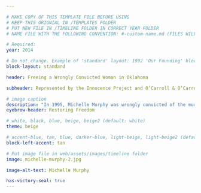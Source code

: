 ```yaml
---

# MAKE COPY OF THIS TEMPLATE FILE BEFORE USING
# KEEP THIS ORIGNIAL IN /TEMPLATES FOLDER
# PUT NEW FILE IN /TIMELINE FOLDER IN CORRECT YEAR FOLDER
# NAME FILE WITH THE FOLLOWING CONVENTION: #-custom-name.md (FILES WILL BE DISPLAYED IN SORTED NUMBER ORDER)

# Required:
year: 2014

# Do not change. Example of 'standard' layout: 1992 'Our Founding' block. 
block-layout: standard

header: Freeing a Wrongly Convicted Woman in Oklahoma

subheader: Represented by the Innocence Project and O’Carroll & O’Carroll, Michelle Murphy is exonerated after DNA testing proves her innocence. She is the first of a growing number of women proven innocent by the Innocence Project, and later becomes a member of the Innocence Project’s Exoneree Advisory Council and an active speaker on wrongful convictions.

# image caption
description: "In 1995, Michelle Murphy was wrongly convicted of the murder of her 15-week-old son largely based on a false confession. She served nearly 20 years in prison before she was exonerated. (Image: Kenny Karpov/Innocence Project)"
eyebrow-header: Restoring Freedom

# white, black, blue, beige, beige2 (default: white)
theme: beige

# accent-blue, tan, blue, darker-blue, light-beige, light-beige2 (default: light-beige)
block-left-accent: tan

# Put image file in web/assets/images/timeline folder
image: michelle-murphy-2.jpg

image-alt-text: Michelle Murphy

has-victory-seal: true
---
```

